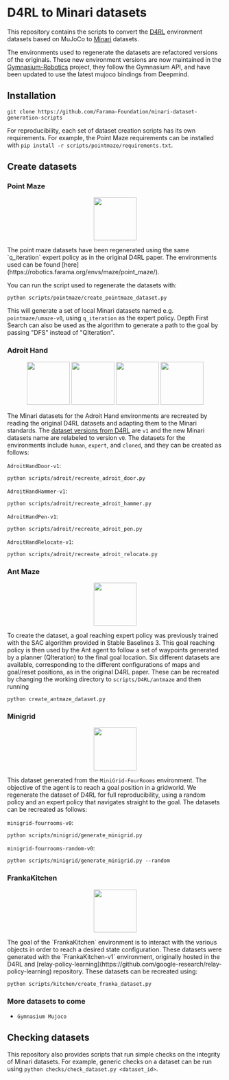 # D4RL to Minari datasets
This repository contains the scripts to convert the [D4RL](https://github.com/Farama-Foundation/D4RL) environment datasets based on MuJoCo to [Minari](https://github.com/Farama-Foundation/Minari) datasets.

The environments used to regenerate the datasets are refactored versions of the originals. These new environment versions are now maintained in the [Gymnasium-Robotics](https://robotics.farama.org/) project, they follow the Gymnasium API, and have been updated to use the latest mujoco bindings from Deepmind.

## Installation

```
git clone https://github.com/Farama-Foundation/minari-dataset-generation-scripts
```

For reproducibility, each set of dataset creation scripts has its own requirements. For example, the Point Maze requirements can be installed with `pip install -r scripts/pointmaze/requirements.txt`.

## Create datasets
### Point Maze
<p align="center">
  <img src="gifs/pointmaze.gif" width="100" />
</p>
The point maze datasets have been regenerated using the same `q_iteration` expert policy as in the original D4RL paper. The environments used can be found [here](https://robotics.farama.org/envs/maze/point_maze/).

You can run the script used to regenerate the datasets with:
```
python scripts/pointmaze/create_pointmaze_dataset.py
```

This will generate a set of local Minari datasets named e.g. `pointmaze/umaze-v0`, using `q_iteration` as the expert policy. Depth First Search can also be used as the algorithm to generate a path to the goal by passing "DFS" instead of "QIteration".

### Adroit Hand

<p align="center">
  <img src="gifs/door.gif" width="100" />
  <img src="gifs/hammer.gif" width="100" /> 
  <img src="gifs/pen.gif" width="100" />
  <img src="gifs/relocate.gif" width="100" />
</p>


The Minari datasets for the Adroit Hand environments are recreated by reading the original D4RL datasets and adapting them to the Minari standards. The [dataset versions from D4RL](https://github.com/Farama-Foundation/D4RL/wiki/Tasks#adroit) are `v1` and the new Minari datasets name are relabeled to version `v0`. The datasets for the environments include `human`, `expert`, and `cloned`, and they can be created as follows:

`AdroitHandDoor-v1`:
```
python scripts/adroit/recreate_adroit_door.py
```

`AdroitHandHammer-v1`:
```
python scripts/adroit/recreate_adroit_hammer.py
```
`AdroitHandPen-v1`:
```
python scripts/adroit/recreate_adroit_pen.py
```
`AdroitHandRelocate-v1`:
```
python scripts/adroit/recreate_adroit_relocate.py
```

### Ant Maze
<p align="center">
  <img src="gifs/antmaze.gif" width="100" />
</p>

To create the dataset, a goal reaching expert policy was previously trained with the SAC algorithm provided in Stable Baselines 3. This goal reaching policy is then used by the Ant agent to follow a set of waypoints generated by a planner (QIteration) to the final goal location. Six different datasets are available, corresponding to the different configurations of maps and goal/reset positions, as in the original D4RL paper. These can be recreated by changing the working directory to `scripts/D4RL/antmaze` and then running

```
python create_antmaze_dataset.py
```

### Minigrid
<p align="center">
  <img src="gifs/minigrid.gif" width="100" />
</p>

This dataset generated from the `MiniGrid-FourRooms` environment. The objective of the agent is to reach a goal position in a gridworld. We regenerate the dataset of D4RL for full reproducibility, using a random policy and an expert policy that navigates straight to the goal. The datasets can be recreated as follows:

`minigrid-fourrooms-v0`:

```
python scripts/minigrid/generate_minigrid.py
```

`minigrid-fourrooms-random-v0`:

```
python scripts/minigrid/generate_minigrid.py --random
```

### FrankaKitchen
<p align="center">
  <img src="gifs/kitchen.gif" width="100" />
</p>
The goal of the `FrankaKitchen` environment is to interact with the various objects in order to reach a desired state configuration. These datasets were generated with the `FrankaKitchen-v1` environment, originally hosted in the D4RL and [relay-policy-learning](https://github.com/google-research/relay-policy-learning) repository. These datasets can be recreated using:

```
python scripts/kitchen/create_franka_dataset.py
```


### More datasets to come
* `Gymnasium Mujoco`

## Checking datasets

This repository also provides scripts that run simple checks on the integrity of Minari datasets. For example, generic checks on a dataset can be run using `python checks/check_dataset.py <dataset_id>`.
